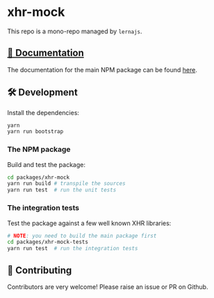 # xhr-mock

This repo is a mono-repo managed by `lernajs`.

## [📖 Documentation](./packages/xhr-mock)

The documentation for the main NPM package can be found [here](./packages/xhr-mock).

## 🛠 Development

Install the dependencies:

```bash
yarn
yarn run bootstrap
```

### The NPM package

Build and test the package:

```bash
cd packages/xhr-mock
yarn run build # transpile the sources
yarn run test  # run the unit tests
```

### The integration tests

Test the package against a few well known XHR libraries:

```bash
# NOTE: you need to build the main package first
cd packages/xhr-mock-tests
yarn run test  # run the integration tests
```

## 🎁 Contributing

Contributors are very welcome! Please raise an issue or PR on Github.
